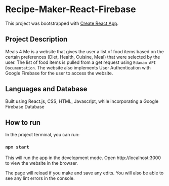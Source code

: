 # Recipe-Maker-React-Firebase

This project was bootstrapped with [Create React App](https://github.com/facebook/create-react-app).

## Project Description

Meals 4 Me is a website that gives the user a list of food items based on the certain preferences (Diet, Health, Cuisine, Meal) that were selected by the user. The list of food items is pulled from a get request using `Edamam API Documentation`. The website also implements User Authentication with Google Firebase for the user to access the website.

## Languages and Database

Built using React.js, CSS, HTML, Javascript, while incorporating a Google Firebase Database

## How to run

In the project terminal, you can run:

### `npm start`

This will run the app in the development mode.
Open http://localhost:3000 to view the website in the browser.

The page will reload if you make and save any edits.
You will also be able to see any lint errors in the console.